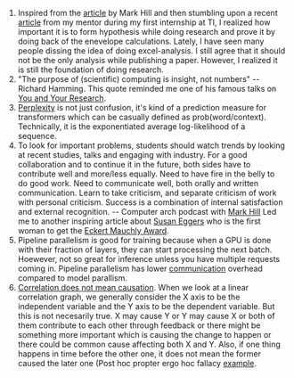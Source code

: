 
1. Inspired from the [article](https://www.sigarch.org/increasing-your-research-impact/) by Mark Hill and then stumbling upon a recent [article](https://medium.com/@nidhibits224/multi-query-attention-speeding-ai-ad8fa1626b82) from my mentor during my first internship at TI, I realized how important it is to form hypothesis while doing research and prove it by doing back of the enevelope calculations. Lately, I have seen many people dissing the idea of doing excel-analysis. I still agree that it should not be the only analysis while publishing a paper. However, I realized it is still the foundation of doing research.
2. "The purpose of (scientific) computing is insight, not numbers" -- Richard Hamming. This quote reminded me one of his famous talks on [You and Your Research](https://www.cs.virginia.edu/~robins/YouAndYourResearch.html).
3. [Perplexity](https://huggingface.co/transformers/v3.3.1/perplexity.html) is not just confusion, it's kind of a prediction measure for transformers which can be casually defined as prob(word/context). Technically, it is the exponentiated average log-likelihood of a sequence.
4. To look for important problems, students should watch trends by looking at recent studies, talks and engaging with industry. For a good collaboration and to continue it in the future, both sides have to contribute well and more/less equally. Need to have fire in the belly to do good work. Need to communicate well, both orally and written communication. Learn to take criticism, and separate criticism of work with personal criticism. Success is a combination of internal satisfaction and external recognition. -- Computer arch podcast with [Mark Hill](https://www.podbean.com/ew/pb-zdv2g-fd542d) Led me to another inspiring article about [Susan Eggers](https://www.computer.org/publications/tech-news/events/susan-eggers-computer-architect-pioneer-professor) who is the first woman to get the [Eckert Mauchly Award](https://awards.acm.org/eckert-mauchly).
5. Pipeline parallelism is good for training because when a GPU is done with their fraction of layers, they can start processing the next batch. Hoewever, not so great for inference unless you have multiple requests coming in. Pipeline parallelism has lower [communication](https://kipp.ly/blog/transformer-inference-arithmetic/#:~:text=A%20pipeline%20parallel,number%20of%20accelerators.) overhead compared to model parallism.
6. [Correlation does not mean causation](https://youtu.be/YAAHJm1pi1E). When we look at a linear correlation graph, we generally consider the X axis to be the independent variable and the Y axis to be the dependent variable. But this is not necesarily true. X may cause Y or Y may cause X or both of them contribute to each other through feedback or there might be something more important which is causing the change to happen or there could be common cause affecting both X and Y. Also, if one thing happens in time before the other one, it does not mean the former caused the later one (Post hoc propter ergo hoc fallacy [example](https://xkcd.com/925/).
